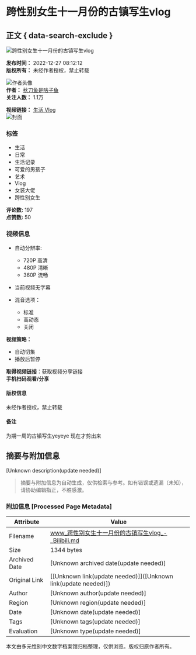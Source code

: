 # 跨性别女生十一月份的古镇写生vlog

## 正文 { data-search-exclude }


![跨性别女生十一月份的古镇写生vlog](https://i1.hdslb.com/bfs/archive/7bf65d6c01a44ed111e83b405a996199f273cc17.jpg@100w_100h_1c.webp)

**发布时间：** 2022-12-27 08:12:12  
**版权所有：** 未经作者授权，禁止转载

![作者头像](https://i0.hdslb.com/bfs/face/781be17a3fda3d0742397498c922a128511b3132.jpg@96w.webp)  
**作者：** [秋刀鱼是啥子鱼](https://space.bilibili.com/1266932982)  
**关注人数：** 1.1万

**视频链接：** [生活 Vlog ](https://www.bilibili.com/video/BV1...|)  
![封面](https://i1.hdslb.com/bfs/archive/7bf65d6c01a44ed111e83b405a996199f273cc17.jpg@518w_290h_1c_!web-video-share-cover.webp)

### 标签
- 生活
- 日常
- 生活记录
- 可爱的男孩子
- 艺术
- Vlog
- 女装大佬
- 跨性别女生

**评论数:** 197  
**点赞数:** 50  

### 视频信息
- 自动分辨率: 
  - 720P 高清
  - 480P 清晰
  - 360P 流畅
  
- 当前视频无字幕  
- 混音选项：
  - 标准
  - 高动态
  - 关闭

**视频策略：**
- 自动切集
- 播放后暂停

**取得视频链接**：获取视频分享链接  
**手机扫码观看/分享**  

#### 版权信息
未经作者授权，禁止转载

#### 备注
为期一周的古镇写生yeyeye 现在才剪出来
<!-- tcd_original_link https://www.bilibili.com/video/BV1Uv4y1z7Nf/ -->


## 摘要与附加信息

<!-- tcd_abstract -->
[Unknown description(update needed)]
<!-- tcd_abstract_end -->

> 摘要与附加信息为自动生成，仅供检索与参考。如有错误或遗漏（未知），请协助编辑指正，不胜感激。

### 附加信息 [Processed Page Metadata]

| Attribute       | Value                                  |
|-----------------|----------------------------------------|
| Filename        | www_跨性别女生十一月份的古镇写生vlog_-_Bilibili.md                             |
| Size            | 1344 bytes                           |
| Archived Date   | [Unknown archived date(update needed)]                             |
| Original Link   | [[Unknown link(update needed)]]([Unknown link(update needed)])                       |
| Author          | [Unknown author(update needed)]                               |
| Region          | [Unknown region(update needed)]                               |
| Date            | [Unknown date(update needed)]                                 |
| Tags            | [Unknown tags(update needed)]                                 |
| Evaluation            | [Unknown type(update needed)]                                 |
<!-- tcd_table_end -->

本文由多元性别中文数字档案馆归档整理，仅供浏览。版权归原作者所有。
